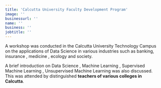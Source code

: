 ```yaml
---
title: 'Calcutta University Faculty Development Program'
image: ''
businessurl: ''
name: ''
business: ''
jobtitle: ''
---
```


>

A workshop was conducted in the Calcutta University Technology Campus on the applications of Data Science in various industries such as banking, insurance , medicine , ecology  and society.              

A brief introduction on  Data Science , Machine Learning , Supervised Machine Learning , Unsupervised Machine Learning was also discussed.  This was attended by distinguished **teachers of various colleges in Calcutta**.               
